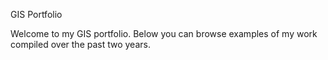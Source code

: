 GIS Portfolio

Welcome to my GIS portfolio. Below you can browse examples of my work compiled over the past two years.

